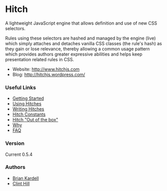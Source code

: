 Hitch
=========
A lightweight JavaScript engine that allows definition and use of new CSS selectors.  

Rules using these selectors are hashed and managed by the engine (live) which 
simply attaches and detaches vanilla CSS classes (the rule's hash) as they gain or lose relevance, 
thereby allowing a common usage pattern which provides authors greater expressive abilities 
and helps keep presentation related rules in CSS.

* Website: http://www.hitchjs.com
* Blog:    http://hitchjs.wordpress.com/


### Useful Links
* [Getting Started](Hitch/wiki/Getting-Started)
* [Using Hitches](Hitch/wiki/Using-Hitches)
* [Writing Hitches](Hitch/wiki/Writing-Hitches)
* [Hitch Constants](Hitch/wiki/Hitch-Constants)
* [Hitch "Out of the box"](Hitch/wiki/Out-of-the-Box)
* [Why](Hitch/wiki/Why-Hitch)
* [FAQ](Hitch/wiki/FAQ)


### Version
Current 0.5.4

### Authors
* [Brian Kardell](mailto:bkardell@gmail.com?subject=Hitch)
* [Clint Hill](mailto:clint.hill@gmail.com?subject=Hitch)
